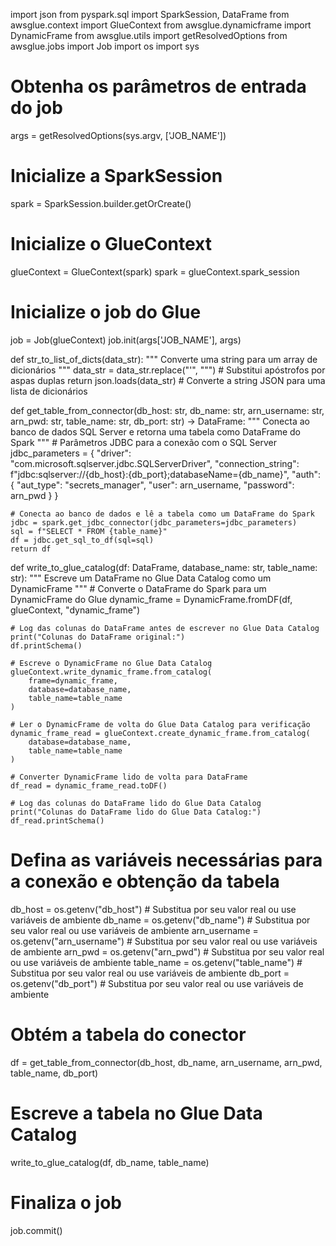 import json
from pyspark.sql import SparkSession, DataFrame
from awsglue.context import GlueContext
from awsglue.dynamicframe import DynamicFrame
from awsglue.utils import getResolvedOptions
from awsglue.jobs import Job
import os
import sys

# Obtenha os parâmetros de entrada do job
args = getResolvedOptions(sys.argv, ['JOB_NAME'])

# Inicialize a SparkSession
spark = SparkSession.builder.getOrCreate()

# Inicialize o GlueContext
glueContext = GlueContext(spark)
spark = glueContext.spark_session

# Inicialize o job do Glue
job = Job(glueContext)
job.init(args['JOB_NAME'], args)

def str_to_list_of_dicts(data_str):
    """
    Converte uma string para um array de dicionários
    """
    data_str = data_str.replace("\'", "\"")  # Substitui apóstrofos por aspas duplas
    return json.loads(data_str)  # Converte a string JSON para uma lista de dicionários

def get_table_from_connector(db_host: str, db_name: str, arn_username: str, arn_pwd: str, table_name: str, db_port: str) -> DataFrame:
    """
    Conecta ao banco de dados SQL Server e retorna uma tabela como DataFrame do Spark
    """
    # Parâmetros JDBC para a conexão com o SQL Server
    jdbc_parameters = {
        "driver": "com.microsoft.sqlserver.jdbc.SQLServerDriver",
        "connection_string": f"jdbc:sqlserver://{db_host}:{db_port};databaseName={db_name}",
        "auth": {
            "aut_type": "secrets_manager",
            "user": arn_username,
            "password": arn_pwd
        }
    }
    
    # Conecta ao banco de dados e lê a tabela como um DataFrame do Spark
    jdbc = spark.get_jdbc_connector(jdbc_parameters=jdbc_parameters)
    sql = f"SELECT * FROM {table_name}"
    df = jdbc.get_sql_to_df(sql=sql)
    return df

def write_to_glue_catalog(df: DataFrame, database_name: str, table_name: str):
    """
    Escreve um DataFrame no Glue Data Catalog como um DynamicFrame
    """
    # Converte o DataFrame do Spark para um DynamicFrame do Glue
    dynamic_frame = DynamicFrame.fromDF(df, glueContext, "dynamic_frame")
    
    # Log das colunas do DataFrame antes de escrever no Glue Data Catalog
    print("Colunas do DataFrame original:")
    df.printSchema()
    
    # Escreve o DynamicFrame no Glue Data Catalog
    glueContext.write_dynamic_frame.from_catalog(
        frame=dynamic_frame,
        database=database_name,
        table_name=table_name
    )
    
    # Ler o DynamicFrame de volta do Glue Data Catalog para verificação
    dynamic_frame_read = glueContext.create_dynamic_frame.from_catalog(
        database=database_name,
        table_name=table_name
    )
    
    # Converter DynamicFrame lido de volta para DataFrame
    df_read = dynamic_frame_read.toDF()
    
    # Log das colunas do DataFrame lido do Glue Data Catalog
    print("Colunas do DataFrame lido do Glue Data Catalog:")
    df_read.printSchema()

# Defina as variáveis necessárias para a conexão e obtenção da tabela
db_host = os.getenv("db_host")  # Substitua por seu valor real ou use variáveis de ambiente
db_name = os.getenv("db_name")  # Substitua por seu valor real ou use variáveis de ambiente
arn_username = os.getenv("arn_username")  # Substitua por seu valor real ou use variáveis de ambiente
arn_pwd = os.getenv("arn_pwd")  # Substitua por seu valor real ou use variáveis de ambiente
table_name = os.getenv("table_name")  # Substitua por seu valor real ou use variáveis de ambiente
db_port = os.getenv("db_port")  # Substitua por seu valor real ou use variáveis de ambiente

# Obtém a tabela do conector
df = get_table_from_connector(db_host, db_name, arn_username, arn_pwd, table_name, db_port)

# Escreve a tabela no Glue Data Catalog
write_to_glue_catalog(df, db_name, table_name)

# Finaliza o job
job.commit()

